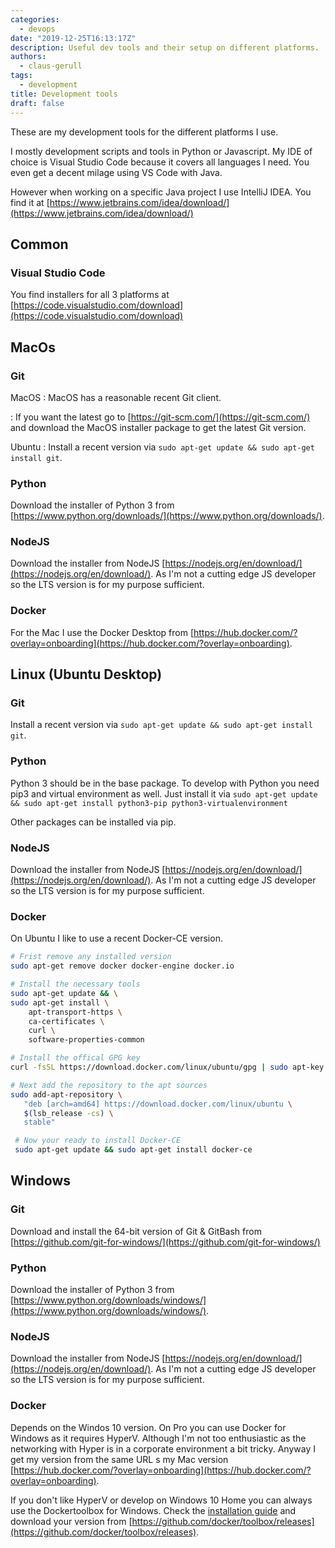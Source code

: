 ```yaml
---
categories:
  - devops
date: "2019-12-25T16:13:17Z"
description: Useful dev tools and their setup on different platforms.
authors:
  - claus-gerull
tags:
  - development
title: Development tools
draft: false
---
```


These are my development tools for the different platforms I use.

I mostly development scripts and tools in Python or Javascript. My IDE of choice is Visual Studio Code because it covers all languages I need. You even get a decent milage using VS Code with Java.
<!--more-->

However when working on a specific Java project I use IntelliJ IDEA. You find it at [https://www.jetbrains.com/idea/download/](https://www.jetbrains.com/idea/download/)

## Common

### Visual Studio Code

You find installers for all 3 platforms at [https://code.visualstudio.com/download](https://code.visualstudio.com/download)

## MacOs

### Git

MacOS
: MacOS has a reasonable recent Git client.

: If you want the latest go to [https://git-scm.com/](https://git-scm.com/) and download the MacOS installer package to get the latest Git version.

Ubuntu
: Install a recent version via `sudo apt-get update && sudo apt-get install git`.

### Python

Download the installer of Python 3 from [https://www.python.org/downloads/](https://www.python.org/downloads/).

### NodeJS

Download the installer from NodeJS [https://nodejs.org/en/download/](https://nodejs.org/en/download/).
As I'm not a cutting edge JS developer so the LTS version is for my purpose sufficient.

### Docker

For the Mac I use the Docker Desktop from [https://hub.docker.com/?overlay=onboarding](https://hub.docker.com/?overlay=onboarding).

## Linux (Ubuntu Desktop)

### Git

Install a recent version via `sudo apt-get update && sudo apt-get install git`.

### Python

Python 3 should be in the base package. To develop with Python you need pip3 and virtual environment as well. Just install it via `sudo apt-get update && sudo apt-get install python3-pip python3-virtualenvironment`

Other packages can be installed via pip.

### NodeJS

Download the installer from NodeJS [https://nodejs.org/en/download/](https://nodejs.org/en/download/).
As I'm not a cutting edge JS developer so the LTS version is for my purpose sufficient.

### Docker

On Ubuntu I like to use a recent Docker-CE version.

```bash
# Frist remove any installed version
sudo apt-get remove docker docker-engine docker.io

# Install the necessary tools
sudo apt-get update && \
sudo apt-get install \
    apt-transport-https \
    ca-certificates \
    curl \
    software-properties-common

# Install the offical GPG key
curl -fsSL https://download.docker.com/linux/ubuntu/gpg | sudo apt-key add -

# Next add the repository to the apt sources
sudo add-apt-repository \
   "deb [arch=amd64] https://download.docker.com/linux/ubuntu \
   $(lsb_release -cs) \
   stable"

 # Now your ready to install Docker-CE
 sudo apt-get update && sudo apt-get install docker-ce
```

## Windows

### Git

Download and install the 64-bit version of Git & GitBash from [https://github.com/git-for-windows/](https://github.com/git-for-windows/)

### Python

Download the installer of Python 3 from [https://www.python.org/downloads/windows/](https://www.python.org/downloads/windows/).

### NodeJS

Download the installer from NodeJS [https://nodejs.org/en/download/](https://nodejs.org/en/download/).
As I'm not a cutting edge JS developer so the LTS version is for my purpose sufficient.

### Docker

Depends on the Windos 10 version. On Pro you can use Docker for Windows as it requires HyperV. Although I'm not too
enthusiastic as the networking with Hyper is in a corporate environment a bit tricky. Anyway I get my version from the same
URL s my Mac version [https://hub.docker.com/?overlay=onboarding](https://hub.docker.com/?overlay=onboarding).

If you don't like HyperV or develop on Windows 10 Home you can always use the Dockertoolbox for Windows.
Check the [installation guide](https://docs.docker.com/toolbox/toolbox_install_windows/) and download your version from [https://github.com/docker/toolbox/releases](https://github.com/docker/toolbox/releases).
